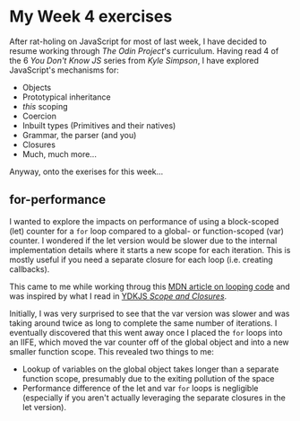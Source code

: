 # My Week 4 exercises

After rat-holing on JavaScript for most of last week, I have decided to resume working through _The
Odin Project_'s curriculum. Having read 4 of the 6 _You Don't Know JS_ series from _Kyle Simpson_, I
have explored JavaScript's mechanisms for:

* Objects
* Prototypical inheritance
* _this_ scoping
* Coercion
* Inbuilt types (Primitives and their natives)
* Grammar, the parser (and you)
* Closures
* Much, much more...

Anyway, onto the exerises for this week...

## for-performance

I wanted to explore the impacts on performance of using a block-scoped (let) counter for a `for` loop
compared to a global- or function-scoped (var) counter. I wondered if the let version would be
slower due to the internal implementation details where it starts a new scope for each iteration.
This is mostly useful if you need a separate closure for each loop (i.e. creating callbacks).

This came to me while working throug this [MDN article on looping
code](https://developer.mozilla.org/en-US/docs/Learn/JavaScript/Building_blocks/Looping_code) and
was inspired by what I read in [YDKJS _Scope and
Closures_](https://github.com/getify/You-Dont-Know-JS/blob/master/scope%20&%20closures/README.md#you-dont-know-js-scope--closures).

Initially, I was very surprised to see that the var version was slower and was taking around twice
as long to complete the same number of iterations. I eventually discovered that this went away once
I placed the `for` loops into an IIFE, which moved the var counter off of the global object and into
a new smaller function scope. This revealed two things to me:

* Lookup of variables on the global object takes longer than a separate function scope, presumably
  due to the exiting pollution of the space
* Performance difference of the let and var `for` loops is negligible (especially if you aren't
  actually leveraging the separate closures in the let version).
